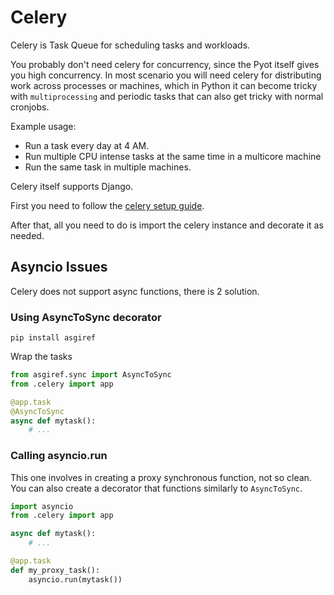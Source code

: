 # Celery

Celery is Task Queue for scheduling tasks and workloads.

You probably don't need celery for concurrency, since the Pyot itself gives you high concurrency. In most scenario you will need celery for distributing work across processes or machines, which in Python it can become tricky with `multiprocessing` and periodic tasks that can also get tricky with normal cronjobs.

Example usage:
* Run a task every day at 4 AM.
* Run multiple CPU intense tasks at the same time in a multicore machine
* Run the same task in multiple machines.

Celery itself supports Django.

First you need to follow the [celery setup guide](https://docs.celeryproject.org/en/stable/getting-started/introduction.html).

After that, all you need to do is import the celery instance and decorate it as needed.

## Asyncio Issues

Celery does not support async functions, there is 2 solution.

### Using AsyncToSync decorator

```shell
pip install asgiref
```
Wrap the tasks

```python
from asgiref.sync import AsyncToSync
from .celery import app

@app.task
@AsyncToSync
async def mytask():
    # ...
```

### Calling asyncio.run 

This one involves in creating a proxy synchronous function, not so clean. You can also create a decorator that functions similarly to `AsyncToSync`.

```python
import asyncio
from .celery import app

async def mytask():
    # ...

@app.task
def my_proxy_task():
    asyncio.run(mytask())
```

